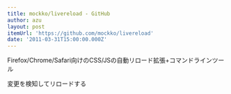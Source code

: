 ```yaml
---
title: mockko/livereload - GitHub
author: azu
layout: post
itemUrl: 'https://github.com/mockko/livereload'
date: '2011-03-31T15:00:00.000Z'
---
```

Firefox/Chrome/Safari向けのCSS/JSの自動リロード拡張+コマンドラインツール

変更を検知してリロードする
